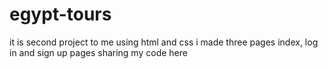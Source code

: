 # egypt-tours
it is second project to me using html and css i made three pages index, log in and sign up pages sharing my code here 
